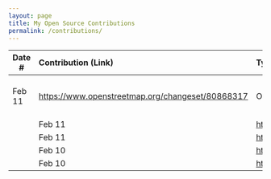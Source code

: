 ```yaml
---
layout: page
title: My Open Source Contributions
permalink: /contributions/
---
```


<!--
Type of the contribution should be "Wikipedia edit", "OpenStreet Map feature", "Documentation", "Course website", "Blog",
"Browse Add-on", etc.

The description should include a brief summary of what you did.

Replace the first row with your own contribution.

-->

| Date #       | Contribution (Link)  | Type  | Description |
|---|:---|:---|:---|
| Feb 11 |            https://www.openstreetmap.org/changeset/80868317 |                     OpenStreetMap |                     Added Jumeirah Beach Resort on Saadiyat |
                    | Feb 11 |            https://www.openstreetmap.org/changeset/80861489 |                     OpenStreetMap |                     updated st. regis saadiyat restaurants |
                    | Feb 11 |            https://www.openstreetmap.org/changeset/80861057 |                     OpenStreetMap |                     Updated names of convenience store and pizzeria |
                    | Feb 10 |            https://www.openstreetmap.org/changeset/80810380 |                     OpenStreetMap |                     Added Sinolink Garden and surrounding areas |
                    | Feb 10 |            https://www.openstreetmap.org/changeset/80808861 |                     OpenStreetMap |                     Added QSI Secondary school |
                    